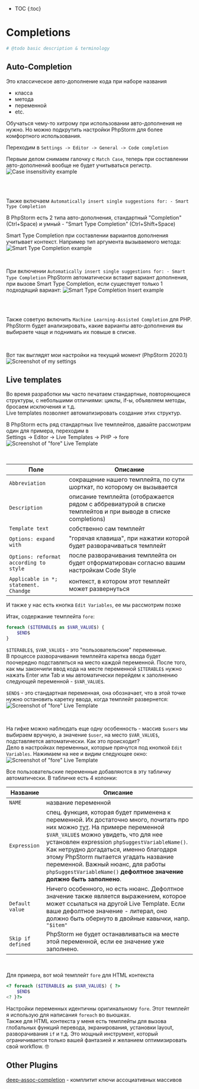 * TOC
{:toc}

# Completions
```php
# @todo basic description & terminology 
```

## Auto-Completion
Это классическое авто-дополнение кода при наборе названия
- класса
- метода
- переменной
- etc.

Обучаться чему-то хитрому при использовании авто-дополнения не нужно. Но можно подкрутить настройки PhpStorm для более комфортного использования.

Переходим в `Settings -> Editor -> General -> Code completion`

Первым делом снимаем галочку с `Match Case`, теперь при составлении авто-дополнений вообще не будет учитываться регистр.
![Case insensitivity example](/Completions/assets/CaseInsensitive.gif)

<br/>
<br/>

Также включаем `Automatically insert single suggestions for: - Smart Type Completion`

В PhpStorm есть 2 типа авто-дополнения, стандартный "Completion" (Ctrl+Space) и умный - "Smart Type Completion" (Ctrl+Shift+Space)

Smart Type Completion при составлении вариантов дополнения учитывает контекст. Например тип аргумента вызываемого метода:  
![Smart Type Completion example](/Completions/assets/SmartTypeCompletion.gif)

<br/>

При включении `Automatically insert single suggestions for: - Smart Type Completion` PhpStorm автоматически вставит вариант дополнения, при вызове Smart Type Completion, если существует только 1 подходящий вариант: 
![Smart Type Completion Insert example](/Completions/assets/SmartTypeCompletionInsert.gif)

<br/>
<br/>

Также советую включить `Machine Learning-Assisted Completion` для PHP. PhpStorm будет анализировать, какие варианты авто-дополнения вы выбираете чаще и поднимать их повыше в списке.

<br/>

Вот так выглядят мои настройки на текущий момент (PhpStorm 2020.1)
![Screenshot of my settings](/Completions/assets/CodeCompletionSettings.png)


## Live templates
Во время разработки мы часто печатаем стандартные, повторяющиеся структуры, с небольшими отличиями: циклы, if-ы, объявляем методы, бросаем исключения и т.д. <br/>
Live templates позволяет автоматизировать создание этих структур.

В PhpStorm есть ряд стандартных live темплейтов, давайте рассмотрим один для примера, переходим в<br/> 
Settings -> Editor -> Live Templates -> PHP -> fore
![Screenshot of "fore" Live Template](/Completions/assets/LiveTemplateFore.png)

<br/>

Поле | Описание
---- | --------
`Abbreviation` | сокращение нашего темплейта, по сути шорткат, по которому он вызывается
`Description` | описание темплейта (отображается рядом с аббревиатурой в списке темплейтов и при выводе в списке completions)
`Template text` | собственно сам темплейт
`Options: expand with` | "горячая клавиша", при нажатии которой будет разворачиваться темплейт 
`Options: reformat according to style` | после разворачивания темплейта он будет отформатирован согласно вашим настройкам Code Style
`Applicable in *; statement. Chandge` | контекст, в котором этот темплейт может развернуться

И также у нас есть кнопка `Edit Variables`, ее мы рассмотрим позже

Итак, содержание темплейта `fore`:
```php
foreach ($ITERABLE$ as $VAR_VALUE$) {
    $END$
}
```   

`$ITERABLE$`, `$VAR_VALUE$` - это "пользовательские" переменные.<br/>
В процессе разворачивания темплейта каретка ввода будет поочередно подставляться на место каждой переменной. После того, как мы закончили ввод кода на месте переменной `$ITERABLE$` нужно нажать Enter или Tab и мы автоматически перейдем к заполнению следующей переменной - `$VAR_VALUE$`.

`$END$` - это стандартная переменная, она обозначает, что в этой точке нужно остановить каретку ввода, когда темплейт развернется:
![Screenshot of "fore" Live Template](/Completions/assets/ExpandForeLiveTemplate.gif)

<br/>

На гифке можно наблюдать еще одну особенность - массив `$users` мы выбираем вручную, а значение `$user`, на место `$VAR_VALUE$`, подставляется автоматически. Как это происходит?<br/>
Дело в настройках переменных, которые прячутся под кнопкой `Edit Variables`. Нажимаем на нее и видим следующее окно:<br/>
![Screenshot of "fore" Live Template](/Completions/assets/ForeLiveTemplateVariables.png)

Все пользовательские переменные добавляются в эту табличку автоматически. В табличке есть 4 колонки:

Название | Описание
-------- | -------------------
`NAME` | название переменной
`Expression` | спец. функция, которая будет применена к переменной. Их достаточно много, почитать про них можно [тут](https://www.jetbrains.com/help/phpstorm/template-variables.html#predefined_functions). На примере переменной `$VAR_VALUE$` можно увидеть, что для нее установлен expression `phpSuggestVariableName()`. Как нетрудно догадаться, именно благодаря этому PhpStorm пытается угадать название переменной. Важный нюанс, для работы `phpSuggestVariableName()` **дефолтное значение должно быть заполнено**.
`Default value` | Ничего особенного, но есть нюанс. Дефолтное значение также является выражением, которое может ссылаться на другой Live Template. Если ваше дефолтное значение - литерал, оно должно быть обернуто в двойные кавычки, напр. `"$item"`
`Skip if defined` | PhpStorm не будет останавливаться на месте этой переменной, если ее значение уже заполнено.

<br/>

Для примера, вот мой темплейт `fore` для HTML контекста
```php
<? foreach ($ITERABLE$ as $VAR_VALUE$) { ?>
    $END$
<? }?>
```
Настройки переменных идентичны оригинальному `fore`. Этот темплейт я использую для написания `foreach` во вьюшках.<br/>
Также для HTML контекста у меня есть темплейты для вызова глобальных функций перевода, экранирования, установки layout, разворачивания `if` и т.д. Это мощный инструмент, который ограничивается только вашей фантазией и желанием оптимизировать свой workflow. :nerd_face:



## Other Plugins
[deep-assoc-completion](https://plugins.jetbrains.com/plugin/9927-deep-assoc-completion) - комплитит ключи ассоциативных массивов
